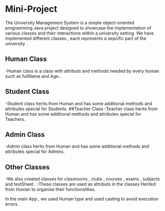 # Mini-Project

The University Management System is a simple object-oriented programming Java project designed to showcase the implementation of various classes and their interactions within a university setting.
We have implemented different classes , each represents a sepcific part of the university .
## Human Class
-Human class is a class with attributs and methods needed by every human such as fullName and Age.. 
## Student Class
-Student class herits from Human and has some additional methods and attributes special for Students.
##Teacher Class 
-Teacher class herits from Human and has some additional methods and attributes special for Teachers.
## Admin Class
-Admin class herits from Human and has some additional methods and attributes special for Admins.
## Other Classes
-We also created classes for classrooms , clubs , courses , exams , subjects and testSheet .
-These classes are used as attributs in the classes Herited from Human to organise their functionalities.

In the main App , we used Human type and used casting to avoid execution errors .

